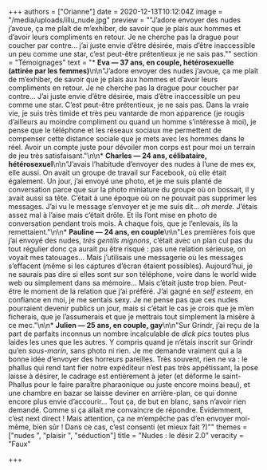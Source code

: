 +++
authors = ["Orianne"]
date = 2020-12-13T10:12:04Z
image = "/media/uploads/illu_nude.jpg"
preview = "\"J’adore envoyer des nudes j’avoue, ça me plaît de m’exhiber, de savoir que je plais aux hommes et d’avoir leurs compliments en retour. Je ne cherche pas la drague pour coucher par contre... j’ai juste envie d’être désirée, mais d’être inaccessible un peu comme une star, c’est peut-être prétentieux je ne sais pas.\""
section = "Témoignages"
text = "* **Eva — 37 ans, en couple, hétérosexuelle (attirée par les femmes)**\n\n\"J’adore envoyer des nudes j’avoue, ça me plaît de m’exhiber, de savoir que je plais aux hommes et d’avoir leurs compliments en retour. Je ne cherche pas la drague pour coucher par contre... J’ai juste envie d’être désirée, mais d’être inaccessible un peu comme une star. C’est peut-être prétentieux, je ne sais pas. Dans la vraie vie, je suis très timide et très peu vantarde de mon apparence (je rougis d’ailleurs au moindre compliment ou quand un homme s’intéresse à moi), je pense que le téléphone et les réseaux sociaux me permettent de compenser cette distance sociale que je mets avec les hommes dans le réel. Avoir un compte juste pour dévoiler mon corps est pour moi un terrain de jeu très satisfaisant.\"\n\n* **Charles — 24 ans, célibataire, hétérosexuel**\n\n\"J’avais l’habitude d’envoyer des nudes à l’une de mes ex, elle aussi. On avait un groupe de travail sur Facebook, où elle était également. Un jour, j’ai envoyé une photo, et je me suis planté de conversation parce que sur la photo miniature du groupe où on bossait, il y avait aussi sa tête. C’était à une époque où on ne pouvait pas supprimer les messages. J’ai vu le message s’envoyer et je me suis dit... _oh merde._ J’étais assez mal à l’aise mais c’était drôle. Et ils l’ont mise en photo de conversation pendant trois mois. À chaque fois, que je l’enlevais, ils la remettaient.\"\n\n* **Pauline — 24 ans, en couple**\n\n\"Les premières fois que j’ai envoyé des nudes, _très gentils mignons_, c’était avec un plan cul pas du tout régulier donc ça aurait pu être risqué&nbsp;: pas une relation sérieuse, on voyait mes tatouages... Mais j’utilisais une messagerie où les messages s’effacent (même si les captures d’écran étaient possibles). Aujourd’hui, je ne saurais pas dire si elles sont sur son téléphone, voire dans le world wide web ou simplement dans sa mémoire... Mais c’était juste trop bien. Peut-être le moment de la relation que j’ai préféré. J’ai gagné en _self esteem_, en confiance en moi, je me sentais sexy. Je ne pense pas que ces nudes pourraient devenir publics un jour, mais si c’était le cas je crois que je m’en ficherais, que je l’assumerais et que je mettrais tout simplement la misère à ce mec.\"\n\n* **Julien — 25 ans, en couple, gay**\n\n\"Sur Grindr, j’ai reçu de la part de parfaits inconnus un nombre incalculable de _dick pics_ toutes plus laides les unes que les autres. Y compris quand je n’étais inscrit sur Grindr qu’en _sous-marin_, sans photo ni rien. Je me demande vraiment qui a la bonne idée d’envoyer des horreurs pareilles. Très souvent, rien ne va&nbsp;: le phallus qui rend tant fier notre expéditeur n’est pas très appétissant, la pose laisse à désirer, le cadrage est entièrement à jeter (et déforme le saint-Phallus pour le faire paraître pharaonique ou juste encore moins beau), et une chambre en bazar se laisse deviner en arrière-plan, ce qui donne encore plus envie d’accourir... Tout ça, de but en blanc, sans n’avoir rien demandé. Comme si ça allait me convaincre de répondre. Évidemment, c’est next direct&nbsp;! Mais attention, ça ne m’empêche pas d’en envoyer moi-même, bien sûr&nbsp;! Dans ce cas, c’est consenti (et mieux fait&nbsp;?)\""
themes = ["nudes ", "plaisir ", "séduction"]
title = "Nudes&nbsp;: le désir 2.0"
veracity = "Faux"

+++
